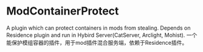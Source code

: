 # ModContainerProtect
A plugin which can protect containers in mods from stealing.  Depends on Residence plugin and run in Hybird Server(CatServer, Arclight, Mohist).  一个能保护模组容器的插件，用于mod插件混合服务端，依赖于Residence插件。
